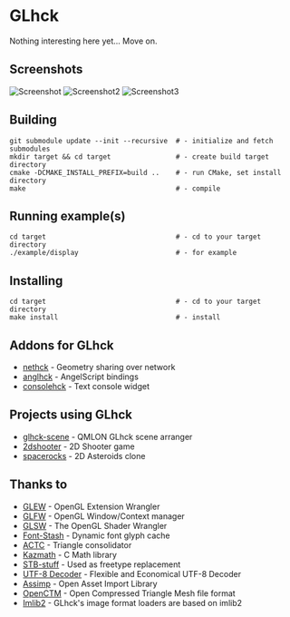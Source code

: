 # GLhck

Nothing interesting here yet...
Move on.

## Screenshots

![Screenshot](http://cloudef.eu/armpit/glhck-new-utf8-text.png)
![Screenshot2](http://cloudef.eu/armpit/glhck-openctm.png)
![Screenshot3](http://cloudef.eu/armpit/glhck-assimp.png)

## Building

    git submodule update --init --recursive  # - initialize and fetch submodules
    mkdir target && cd target                # - create build target directory
    cmake -DCMAKE_INSTALL_PREFIX=build ..    # - run CMake, set install directory
    make                                     # - compile

## Running example(s)

    cd target                                # - cd to your target directory
    ./example/display                        # - for example

## Installing

    cd target                                # - cd to your target directory
    make install                             # - install

## Addons for GLhck
* [nethck][] - Geometry sharing over network
* [anglhck][] - AngelScript bindings
* [consolehck][] - Text console widget

## Projects using GLhck
* [glhck-scene][] - QMLON GLhck scene arranger
* [2dshooter][] - 2D Shooter game
* [spacerocks][] - 2D Asteroids clone

## Thanks to
* [GLEW][] - OpenGL Extension Wrangler
* [GLFW][] - OpenGL Window/Context manager
* [GLSW][] - The OpenGL Shader Wrangler
* [Font-Stash][] - Dynamic font glyph cache
* [ACTC][] - Triangle consolidator
* [Kazmath][] - C Math library
* [STB-stuff][] - Used as freetype replacement
* [UTF-8 Decoder][] - Flexible and Economical UTF-8 Decoder
* [Assimp][] - Open Asset Import Library
* [OpenCTM][] - Open Compressed Triangle Mesh file format
* [Imlib2][] - GLhck's image format loaders are based on imlib2

[nethck]: https://github.com/Cloudef/nethck
[anglhck]: https://github.com/bzar/anglhck
[consolehck]: https://github.com/bzar/consolehck

[glhck-scene]: https://github.com/bzar/glhck-scene
[2dshooter]: https://github.com/bzar/2dshooter
[spacerocks]: https://github.com/bzar/spacerocks

[GLEW]: http://glew.sourceforge.net/
[GLFW]: http://www.glfw.org/
[GLSW]: http://prideout.net/blog/?p=11
[ACTC]: http://www.plunk.org/~grantham/public/actc/
[Kazmath]: https://github.com/Kazade/kazmath
[Font-Stash]: http://digestingduck.blogspot.com/2009/08/font-stash.html
[STB-stuff]: http://nothings.org
[UTF-8 Decoder]: http://bjoern.hoehrmann.de/utf-8/decoder/dfa/
[Assimp]: http://assimp.sourceforge.net/
[OpenCTM]: http://openctm.sourceforge.net/
[Imlib2]: http://docs.enlightenment.org/api/imlib2/html/
